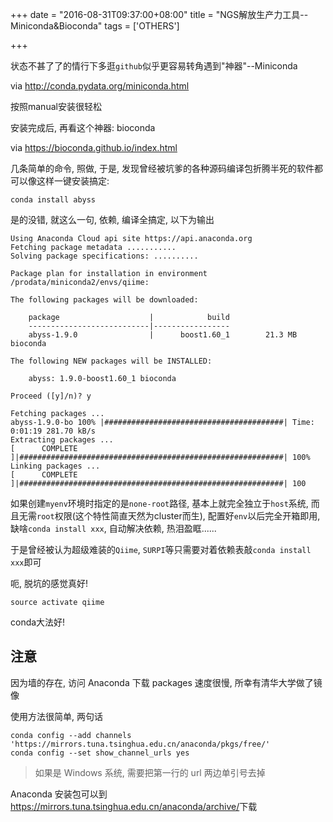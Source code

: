 +++
date = "2016-08-31T09:37:00+08:00"
title = "NGS解放生产力工具--Miniconda&Bioconda"
tags = ['OTHERS']

+++

状态不甚了了的情行下多逛`github`似乎更容易转角遇到"神器"--Miniconda

via <http://conda.pydata.org/miniconda.html>

按照manual安装很轻松

安装完成后, 再看这个神器: bioconda

via <https://bioconda.github.io/index.html>

几条简单的命令, 照做, 于是, 发现曾经被坑爹的各种源码编译包折腾半死的软件都可以像这样一键安装搞定:

```
conda install abyss
```
是的没错, 就这么一句, 依赖, 编译全搞定, 以下为输出

```
Using Anaconda Cloud api site https://api.anaconda.org
Fetching package metadata ...........
Solving package specifications: ..........

Package plan for installation in environment /prodata/miniconda2/envs/qiime:

The following packages will be downloaded:

    package                    |            build
    ---------------------------|-----------------
    abyss-1.9.0                |      boost1.60_1        21.3 MB  bioconda

The following NEW packages will be INSTALLED:

    abyss: 1.9.0-boost1.60_1 bioconda

Proceed ([y]/n)? y

Fetching packages ...
abyss-1.9.0-bo 100% |########################################| Time: 0:01:19 281.70 kB/s
Extracting packages ...
[      COMPLETE      ]|###########################################################| 100%
Linking packages ...
[      COMPLETE      ]|###########################################################| 100
```

如果创建`myenv`环境时指定的是`none-root`路径, 基本上就完全独立于`host`系统, 而且无需`root`权限(这个特性简直天然为cluster而生), 配置好`env`以后完全开箱即用, 缺啥`conda install xxx`, 自动解决依赖, 热泪盈眶......

于是曾经被认为超级难装的`Qiime`, `SURPI`等只需要对着依赖表敲`conda install xxx`即可

呃, 脱坑的感觉真好!

`source activate qiime`

conda大法好!

## 注意

因为墙的存在, 访问 Anaconda 下载 packages 速度很慢, 所幸有清华大学做了镜像

使用方法很简单, 两句话

```
conda config --add channels 'https://mirrors.tuna.tsinghua.edu.cn/anaconda/pkgs/free/'
conda config --set show_channel_urls yes
```

> 如果是 Windows 系统, 需要把第一行的 url 两边单引号去掉

Anaconda 安装包可以到 <https://mirrors.tuna.tsinghua.edu.cn/anaconda/archive/>下载